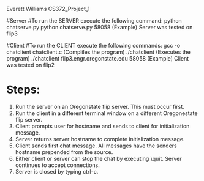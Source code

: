  Everett Williams
 CS372_Project_1

#Server
#To run the SERVER execute the following command:
    python chatserve.py <PORTNUM>
    python chatserve.py 58058  (Example)
    Server was tested on flip3

#Client
#To run the CLIENT execute the following commands:
    gcc -o chatclient chatclient.c  (Compliles the program)
    ./chatclient <HOSTNAME> <PORTNUM>  (Executes the program)
    ./chatclient flip3.engr.oregonstate.edu 58058  (Example)
    Client was tested on flip2

# Steps:
 1. Run the server on an Oregonstate flip server.  This must occur first.
 2. Run the client in a different terminal window on a different Oregonestate flip server.
 3. Client prompts user for hostname and sends to client for initialization message.
 4. Server returns server hostname to complete initialization message.
 5. Client sends first chat message.  All messages have the senders hostname prepended from the source.
 6. Either client or server can stop the chat by executing \quit.  Server continues to accept connections.
 7. Server is closed by typing ctrl-c.
